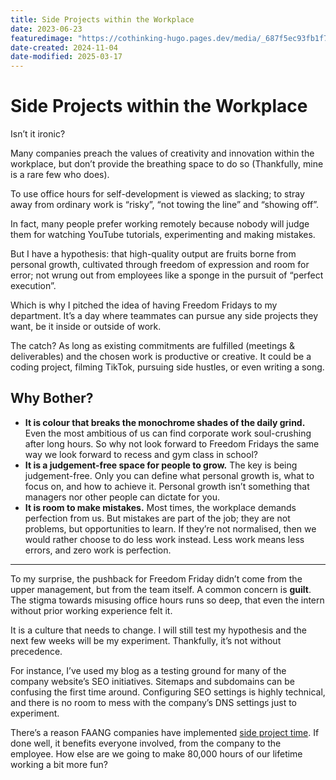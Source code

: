 ```yaml
---
title: Side Projects within the Workplace
date: 2023-06-23
featuredimage: "https://cothinking-hugo.pages.dev/media/_687f5ec93fb1f7e1842d8ac66a21c834_MD5.jpg"
date-created: 2024-11-04
date-modified: 2025-03-17
---
```


# Side Projects within the Workplace

Isn’t it ironic?

Many companies preach the values of creativity and innovation within the workplace, but don’t provide the breathing space to do so (Thankfully, mine is a rare few who does).

To use office hours for self-development is viewed as slacking; to stray away from ordinary work is “risky”, “not towing the line” and “showing off”.

In fact, many people prefer working remotely because nobody will judge them for watching YouTube tutorials, experimenting and making mistakes.

But I have a hypothesis: that high-quality output are fruits borne from personal growth, cultivated through freedom of expression and room for error; not wrung out from employees like a sponge in the pursuit of “perfect execution”.

Which is why I pitched the idea of having Freedom Fridays to my department. It’s a day where teammates can pursue any side projects they want, be it inside or outside of work.

The catch? As long as existing commitments are fulfilled (meetings & deliverables) and the chosen work is productive or creative. It could be a coding project, filming TikTok, pursuing side hustles, or even writing a song.

## Why Bother?

  * **It is colour that breaks the monochrome shades of the daily grind.** Even the most ambitious of us can find corporate work soul-crushing after long hours. So why not look forward to Freedom Fridays the same way we look forward to recess and gym class in school?
  * **It is a judgement-free space for people to grow.** The key is being judgement-free. Only you can define what personal growth is, what to focus on, and how to achieve it. Personal growth isn’t something that managers nor other people can dictate for you.
  * **It is room to make mistakes.** Most times, the workplace demands perfection from us. But mistakes are part of the job; they are not problems, but opportunities to learn. If they’re not normalised, then we would rather choose to do less work instead. Less work means less errors, and zero work is perfection.

* * *

To my surprise, the pushback for Freedom Friday didn’t come from the upper management, but from the team itself. A common concern is **guilt**. The stigma towards misusing office hours runs so deep, that even the intern without prior working experience felt it.

It is a culture that needs to change. I will still test my hypothesis and the next few weeks will be my experiment. Thankfully, it’s not without precedence.

For instance, I’ve used my blog as a testing ground for many of the company website’s SEO initiatives. Sitemaps and subdomains can be confusing the first time around. Configuring SEO settings is highly technical, and there is no room to mess with the company’s DNS settings just to experiment.

There’s a reason FAANG companies have implemented [side project time](https://en.wikipedia.org/wiki/Side_project_time). If done well, it benefits everyone involved, from the company to the employee. How else are we going to make 80,000 hours of our lifetime working a bit more fun?
